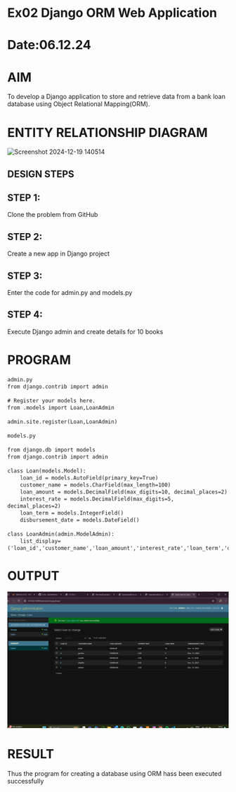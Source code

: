 # Ex02 Django ORM Web Application
# Date:06.12.24
# AIM
To develop a Django application to store and retrieve data from a bank loan database using Object Relational Mapping(ORM).

# ENTITY RELATIONSHIP DIAGRAM
![Screenshot 2024-12-19 140514](https://github.com/user-attachments/assets/fcc4838f-9c95-4352-8ee0-938547400357)

## DESIGN STEPS
## STEP 1:
Clone the problem from GitHub

## STEP 2:
Create a new app in Django project

## STEP 3:
Enter the code for admin.py and models.py

## STEP 4:
Execute Django admin and create details for 10 books

# PROGRAM
```
admin.py
from django.contrib import admin

# Register your models here.
from .models import Loan,LoanAdmin

admin.site.register(Loan,LoanAdmin)

models.py

from django.db import models
from django.contrib import admin

class Loan(models.Model):
    loan_id = models.AutoField(primary_key=True)
    customer_name = models.CharField(max_length=100)
    loan_amount = models.DecimalField(max_digits=10, decimal_places=2)
    interest_rate = models.DecimalField(max_digits=5, decimal_places=2)
    loan_term = models.IntegerField()
    disbursement_date = models.DateField()

class LoanAdmin(admin.ModelAdmin):
    list_display=('loan_id','customer_name','loan_amount','interest_rate','loan_term','disbursement_date')

```


# OUTPUT
![alt text](<Screenshot 2024-12-05 141308.png>)

# RESULT
Thus the program for creating a database using ORM hass been executed successfully
